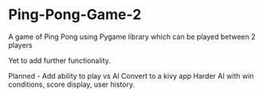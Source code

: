 # Ping-Pong-Game-2
A game of Ping Pong using Pygame library which can be played between 2 players


Yet to add further functionality.


Planned -
Add ability to play vs AI
Convert to a kivy app
Harder AI with win conditions, score display, user history.

